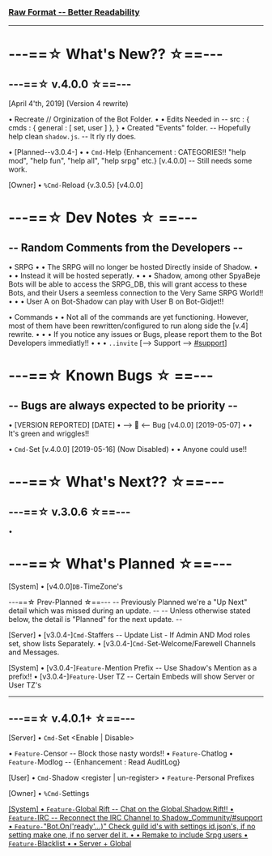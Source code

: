 ### [Raw Format -- Better Readability](https://github.com/shadow-spybeje/LadyShadow/blob/master/docs/Readme.md)
----------
# ---==☆ What's New?? ☆==---
  ## ---==☆ v.4.0.0 ☆==---

[April 4'th, 2019] (Version 4 rewrite)

• Recreate // Orginization of the Bot Folder.
• • Edits Needed in -- src : {
  cmds : { general : [ set, user ] },
}
• Created "Events" folder. -- Hopefully help clean `shadow.js`. -- It rly rly does.


• [Planned--v3.0.4-]
• • `Cmd-`Help {Enhancement : CATEGORIES!! "help mod", "help fun", "help all", "help srpg" etc.} [v.4.0.0] -- Still needs some work.


[Owner]
• `%Cmd-`Reload {v.3.0.5} [v4.0.0]




# ---==☆ Dev Notes ☆ ==---
  ## -- Random Comments from the Developers --

• SRPG
• • The SRPG will no longer be hosted Directly inside of Shadow.
• • • Instead it will be hosted seperatly.
• • • Shadow, among other SpyaBeje Bots will be able to access the SRPG_DB, this will grant access to these Bots, and their Users a seemless connection to the Very Same SRPG World!!
• • • User A on Bot-Shadow can play with User B on Bot-Gidjet!!



• Commands
• • Not all of the commands are yet functioning. However, most of them have been rewritten/configured to run along side the [v.4] rewrite.
• • • If you notice any issues or Bugs, please report them to the Bot Developers immediatly!!
• • • `..invite` [--> Support --> [#support](https://discordapp.com/channels/416906584900239370/499074006511517696)]



# ---==☆ Known Bugs ☆ ==---
  ## -- Bugs are always expected to be priority --

• <BUG> [VERSION REPORTED] [DATE]
• --> 🐛 <-- Bug [v4.0.0] [2019-05-07]
• • It's green and wriggles!!

• `Cmd-`Set [v.4.0.0] [2019-05-16] (Now Disabled)
• • Anyone could use!!




# ---==☆ What's Next?? ☆==---
   ## ---==☆ v.3.0.6 ☆==---

•




# ---==☆ What's Planned ☆==---

[System]
• [v4.0.0]`DB-`TimeZone's

 ---==☆ Prev-Planned ☆==---
  -- Previously Planned we're a "Up Next" detail which was missed during an update. --
  -- Unless otherwise stated below, the detail is "Planned" for the next update. --

[Server]
• [v3.0.4-]`Cmd-`Staffers -- Update List - If Admin AND Mod roles set, show lists Separately.
• [v3.0.4-]`Cmd-`Set-Welcome/Farewell Channels and Messages.

[System]
• [v3.0.4-]`Feature-`Mention Prefix -- Use Shadow's Mention as a prefix!!
• [v3.0.4-]`Feature-`User TZ -- Certain Embeds will show Server or User TZ's

-----
  ## ---==☆ v.4.0.1+ ☆==---

[Server]
• `Cmd-`Set <Enable | Disable> <cmd>

• `Feature-`Censor -- Block those nasty words!!
• `Feature-`Chatlog
• `Feature-`Modlog -- {Enhancement : Read AuditLog}


[User]
• `Cmd-`Shadow <register | un-register>
• `Feature-`Personal Prefixes


[Owner]
• `%Cmd-`Settings <u> <id>


[System]
• `Feature-`Global Rift -- Chat on the Global.Shadow.Rift!!
• `Feature-`IRC -- Reconnect the IRC Channel to Shadow_Community/#support
• `Feature-`"Bot.On('ready'...)" Check guild id's with settings id.json's, if no setting make one, if no server del it.
• • Remake to include Srpg users
• `Feature-`Blacklist
• • Server + Global
